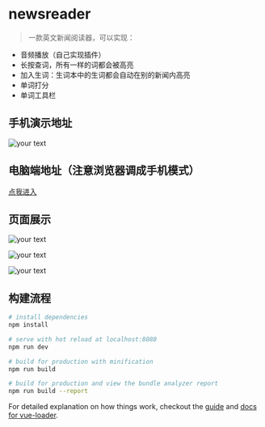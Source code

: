 # newsreader

> 一款英文新闻阅读器，可以实现：
- 音频播放（自己实现插件）
- 长按查词，所有一样的词都会被高亮
- 加入生词：生词本中的生词都会自动在别的新闻内高亮
- 单词打分
- 单词工具栏

## 手机演示地址

![your text](http://o7bk1ffzo.bkt.clouddn.com/1500280035227)

## 电脑端地址（注意浏览器调成手机模式）
[点我进入](http://easytop.top:8080)

## 页面展示

![your text](http://o7bk1ffzo.bkt.clouddn.com/1500280082694)

![your text](http://o7bk1ffzo.bkt.clouddn.com/1500280085848)

![your text](http://o7bk1ffzo.bkt.clouddn.com/1500280089363)



## 构建流程

``` bash
# install dependencies
npm install

# serve with hot reload at localhost:8080
npm run dev

# build for production with minification
npm run build

# build for production and view the bundle analyzer report
npm run build --report
```

For detailed explanation on how things work, checkout the [guide](http://vuejs-templates.github.io/webpack/) and [docs for vue-loader](http://vuejs.github.io/vue-loader).
